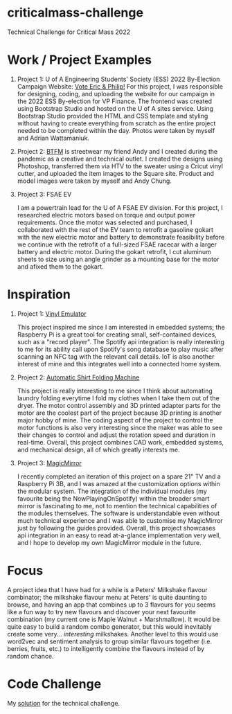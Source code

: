 # criticalmass-challenge
Technical Challenge for Critical Mass 2022
# Work / Project Examples

1. Project 1: U of A Engineering Students' Society (ESS) 2022 By-Election Campaign Website: [Vote Eric & Philip!](https://sites.ualberta.ca/~hongchen/)
   For this project, I was responsible for designing, coding, and uploading the website for our campaign in  the 2022 ESS By-election for VP Finance. The frontend was created using Bootstrap Studio and hosted on the U  of A sites service. Using Bootstrap Studio provided the HTML and CSS template and styling without having to create everything from scratch as the entire project needed to be completed within the day. Photos were taken by myself and Adrian Wattamaniuk.
   
2. Project 2: [BTFM](https://btfm.ca) 
     is streetwear my friend Andy and I created during the pandemic as a creative and technical outlet. I created the designs using Photoshop, transferred them via HTV to the sweater using a Cricut vinyl cutter, and uploaded the item images to the Square site. Product and model images were taken by myself and Andy Chung.
3. Project 3: FSAE EV

   I am a powertrain lead for the U of A FSAE EV division. For this project, I researched electric motors based on torque and output power requirements. Once the motor was selected and purchased, I collaborated with the rest of the EV team to retrofit a gasoline gokart with the new electric motor and battery to demonstrate feasibility before we continue with the retrofit of a full-sized FSAE racecar with a larger battery and electric motor. During the gokart retrofit, I cut aluminum sheets to size using an angle grinder as a mounting base for the motor and afixed them to the gokart.
   
# Inspiration

1. Project 1: [Vinyl Emulator](https://www.hackster.io/mark-hank/sonos-spotify-vinyl-emulator-3be63d)

   This project inspired me since I am interested in embedded systems; the Raspberry Pi is a great tool for creating small, self-contained devices, such as a "record player". The Spotify api integration is really interesting to me for its ability call upon Spotify's song database to play music after scanning an NFC tag with the relevant call details. IoT is also another interest of mine and this integrates well into a connected home system.
2. Project 2: [Automatic Shirt Folding Machine](https://www.youtube.com/watch?v=rhWaHSUVGco&t=8s)

   This project is really interesting to me since I think about automating laundry folding everytime I fold my clothes when I take them out of the dryer. The motor control assembly and 3D printed adapter parts for the motor are the coolest part of the project because 3D printing is another major hobby of mine. The coding aspect of the project to control the motor functions is also very interesting since the maker was able to see their changes to control and adjust the rotation speed and duration in real-time. Overall, this project combines CAD work, embedded systems, and mechanical design, all of which greatly interests me.
3. Project 3: [MagicMirror](https://github.com/MichMich/MagicMirror)


   I recently completed an iteration of this project on a spare 21" TV and a Raspberry Pi 3B, and I was amazed at the customization options within the modular system. The integration of the individual modules (my favourite being the NowPlayingOnSpotify) within the broader smart mirror is fascinating to me, not to mention the technical capabilities of the modules themselves. The software is understandable even without much technical experience and I was able to customise my MagicMirror just by following the guides provided. Overall, this project showcases api integration in an easy to read at-a-glance implementation very well, and I hope to develop my own MagicMirror module in the future.

# Focus

A project idea that I have had for a while is a Peters' Milkshake flavour combinator; the milkshake flavour menu at Peters' is quite daunting to browse, and having an app that combines up to 3 flavours for you seems like a fun way to try new flavours and discover your next favourite combination (my current one is Maple Walnut + Marshmallow). It would be quite easy to build a random combo generator, but this would inevitably create some very... *interesting* milkshakes. Another level to this would use word2vec and sentiment analysis to group similar flavours together (i.e. berries, fruits, etc.) to intelligently combine the flavours instead of by random chance.

# Code Challenge
My [solution](https://bubkuk.csb.app) for the technical challenge.
